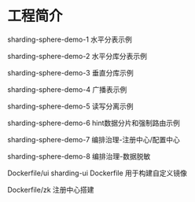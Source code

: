 # 工程简介

sharding-sphere-demo-1 水平分表示例

sharding-sphere-demo-2 水平分库分表示例

sharding-sphere-demo-3 垂直分库示例

sharding-sphere-demo-4 广播表示例

sharding-sphere-demo-5 读写分离示例

sharding-sphere-demo-6 hint数据分片和强制路由示例

sharding-sphere-demo-7 编排治理-注册中心/配置中心

sharding-sphere-demo-8 编排治理-数据脱敏

Dockerfile/ui sharding-ui Dockerfile 用于构建自定义镜像

Dockerfile/zk 注册中心搭建


